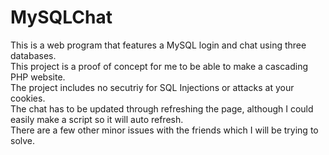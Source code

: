 # MySQLChat
This is a web program that features a MySQL login and chat using three databases.<br/>
This project is a proof of concept for me to be able to make a cascading PHP website.<br/>
The project includes no secutriy for SQL Injections or attacks at your cookies. <br/>
The chat has to be updated through refreshing the page, although I could easily make a script so it will auto refresh.<br/>
There are a few other minor issues with the friends which I will be trying to solve.<br/>
